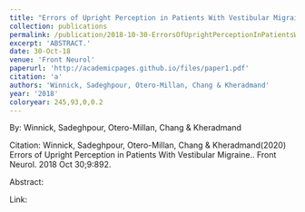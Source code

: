 ```yaml
---
title: "Errors of Upright Perception in Patients With Vestibular Migraine."
collection: publications
permalink: /publication/2018-10-30-ErrorsOfUprightPerceptionInPatientsWithVestibularMigraine_
excerpt: 'ABSTRACT.'
date: 30-Oct-18
venue: 'Front Neurol'
paperurl: 'http://academicpages.github.io/files/paper1.pdf'
citation: 'a'
authors: 'Winnick, Sadeghpour, Otero-Millan, Chang & Kheradmand'
year: '2018'
coloryear: 245,93,0,0.2
---
```


By: Winnick, Sadeghpour, Otero-Millan, Chang & Kheradmand

Citation: Winnick, Sadeghpour, Otero-Millan, Chang & Kheradmand(2020) Errors of Upright Perception in Patients With Vestibular Migraine.. Front Neurol. 2018 Oct 30;9:892. 

Abstract: 

Link: 
